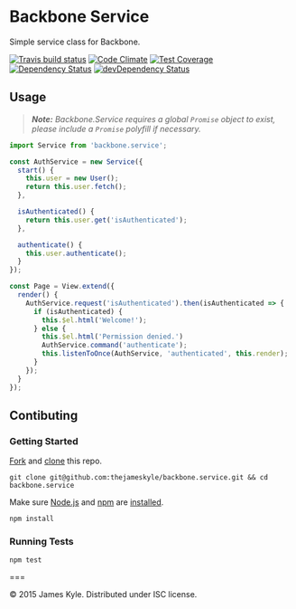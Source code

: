 # Backbone Service

Simple service class for Backbone.

[![Travis build status](http://img.shields.io/travis/thejameskyle/backbone.service.svg?style=flat)](https://travis-ci.org/thejameskyle/backbone.service)
[![Code Climate](https://codeclimate.com/github/thejameskyle/backbone.service/badges/gpa.svg)](https://codeclimate.com/github/thejameskyle/backbone.service)
[![Test Coverage](https://codeclimate.com/github/thejameskyle/backbone.service/badges/coverage.svg)](https://codeclimate.com/github/thejameskyle/backbone.service)
[![Dependency Status](https://david-dm.org/thejameskyle/backbone.service.svg)](https://david-dm.org/thejameskyle/backbone.service)
[![devDependency Status](https://david-dm.org/thejameskyle/backbone.service/dev-status.svg)](https://david-dm.org/thejameskyle/backbone.service#info=devDependencies)

## Usage

> _**Note:** Backbone.Service requires a global `Promise` object to
> exist, please include a `Promise` polyfill if necessary._

```js
import Service from 'backbone.service';

const AuthService = new Service({
  start() {
    this.user = new User();
    return this.user.fetch();
  },

  isAuthenticated() {
    return this.user.get('isAuthenticated');
  },

  authenticate() {
    this.user.authenticate();
  }
});

const Page = View.extend({
  render() {
    AuthService.request('isAuthenticated').then(isAuthenticated => {
      if (isAuthenticated) {
        this.$el.html('Welcome!');
      } else {
        this.$el.html('Permission denied.')
        AuthService.command('authenticate');
        this.listenToOnce(AuthService, 'authenticated', this.render);
      }
    });
  }
});
```

## Contibuting

### Getting Started

[Fork](https://help.github.com/articles/fork-a-repo/) and
[clone](http://git-scm.com/docs/git-clone) this repo.

```
git clone git@github.com:thejameskyle/backbone.service.git && cd backbone.service
```

Make sure [Node.js](http://nodejs.org/) and [npm](https://www.npmjs.org/) are
[installed](http://nodejs.org/download/).

```
npm install
```

### Running Tests

```
npm test
```

===

© 2015 James Kyle. Distributed under ISC license.
